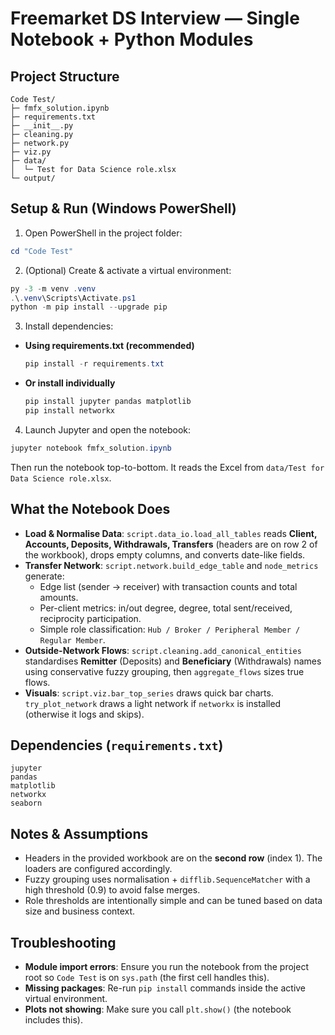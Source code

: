 # Freemarket DS Interview — Single Notebook + Python Modules


## Project Structure
```
Code Test/
├─ fmfx_solution.ipynb
├─ requirements.txt
├─ __init__.py  
├─ cleaning.py
├─ network.py
├─ viz.py
├─ data/
│  └─ Test for Data Science role.xlsx
└─ output/
```

## Setup & Run (Windows PowerShell)

1) Open PowerShell in the project folder:
```powershell
cd "Code Test"
```

2) (Optional) Create & activate a virtual environment:
```powershell
py -3 -m venv .venv
.\.venv\Scripts\Activate.ps1
python -m pip install --upgrade pip
```

3) Install dependencies:
- **Using requirements.txt (recommended)**
  ```powershell
  pip install -r requirements.txt
  ```
- **Or install individually**
  ```powershell
  pip install jupyter pandas matplotlib
  pip install networkx
  ```

4) Launch Jupyter and open the notebook:
```powershell
jupyter notebook fmfx_solution.ipynb
```
Then run the notebook top-to-bottom. It reads the Excel from `data/Test for Data Science role.xlsx`.

## What the Notebook Does
- **Load & Normalise Data**: `script.data_io.load_all_tables` reads **Client, Accounts, Deposits, Withdrawals, Transfers** (headers are on row 2 of the workbook), drops empty columns, and converts date-like fields.
- **Transfer Network**: `script.network.build_edge_table` and `node_metrics` generate:
  - Edge list (sender → receiver) with transaction counts and total amounts.
  - Per-client metrics: in/out degree, degree, total sent/received, reciprocity participation.
  - Simple role classification: `Hub / Broker / Peripheral Member / Regular Member`.
- **Outside-Network Flows**: `script.cleaning.add_canonical_entities` standardises **Remitter** (Deposits) and **Beneficiary** (Withdrawals) names using conservative fuzzy grouping, then `aggregate_flows` sizes true flows.
- **Visuals**: `script.viz.bar_top_series` draws quick bar charts. `try_plot_network` draws a light network if `networkx` is installed (otherwise it logs and skips).

## Dependencies (`requirements.txt`)
```
jupyter
pandas
matplotlib
networkx
seaborn
```

## Notes & Assumptions
- Headers in the provided workbook are on the **second row** (index 1). The loaders are configured accordingly.
- Fuzzy grouping uses normalisation + `difflib.SequenceMatcher` with a high threshold (0.9) to avoid false merges.
- Role thresholds are intentionally simple and can be tuned based on data size and business context.

## Troubleshooting
- **Module import errors**: Ensure you run the notebook from the project root so `Code Test` is on `sys.path` (the first cell handles this).
- **Missing packages**: Re-run `pip install` commands inside the active virtual environment.
- **Plots not showing**: Make sure you call `plt.show()` (the notebook includes this).

